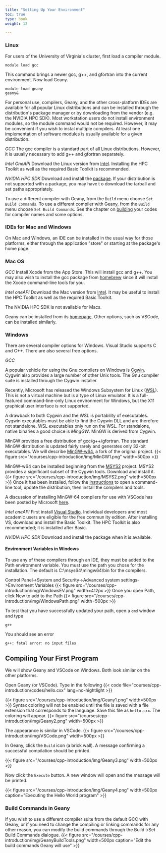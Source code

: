 ```yaml
---
title: "Setting Up Your Environment"
toc: true
type: book
weight: 12

---
```


### Linux

For users of the University of Virginia's cluster, first load a compiler module.
```
module load gcc
```
This command brings a newer gcc, g++, and gfortran into the current environment. Now load Geany.
```
module load geany
geany&
```

For personal use, compilers, Geany, and the other cross-platform IDEs are available for all popular Linux distributions and can be installed through the distribution's package manager or by downloading from the vendor (e.g. the NVIDIA HPC SDK).  Most workstation users do not install environment modules, so the module command would not be required.  However, it may be convenient if you wish to instal multiple compilers.  At least one implementation of software modules is usually available for a given distribution.

_GCC_
The gcc compiler is a standard part of all Linux distributions.  However, it is usually necessary to add g++ and gfortran separately.

_Intel OneAPI_
Download the Linux version from [Intel](https://www.intel.com/content/www/us/en/developer/tools/oneapi/toolkits.html).  Installing the HPC Toolkit as well as the required Basic Toolkit is recommended.

_NVIDIA HPC SDK_
Download and install the [package](https://developer.nvidia.com/nvidia-hpc-sdk-downloads).  If your distribution is not supported with a package, you may have t
o download the tarball and set paths appropriately.

To use a different compiler with Geany, from the `Build` menu choose `Set Build Commands`. To use a different compiler with Geany, from the `Build` menu choose `Set Build Commands`.  See the chapter on [building](/courses/cpp-introduction/building) your codes for compiler names and some options.

### IDEs for Mac and Windows

On Mac and Windows, an IDE can be installed in the usual way for those platforms, either through the application "store" or starting at the package's home page.

### Mac OS

_GCC_
Install Xcode from the App Store.  This will install gcc and g++.  You may also wish to install the gcc package from [homebrew](https://brew.sh) since it will install the Xcode command-line tools for you.

_Intel oneAPI_
Download the Mac version from [Intel](https://www.intel.com/content/www/us/en/developer/tools/oneapi/toolkits.html).  It may be useful to install the HPC Toolkit as well as the required Basic Toolkit. 

The NVIDIA HPC SDK is not available for Macs.

Geany can be installed from its [homepage](www.geany.org).  Other options, such as VSCode, can be installed similarly.

### Windows

There are several compiler options for Windows.  Visual Studio supports C and C++.  There are also several free options.

_GCC_

A popular vehicle for using the Gnu compilers on Windows is [Cgwin](https://www.cygwin.com/).  Cygwin also provides a large number of other Unix tools.  The Gnu compiler suite is installed through the Cygwin installer.

Recently, Microsoft has released the Windows Subsystem for Linux ([WSL](https://docs.microsoft.com/en-us/windows/wsl/)).  This is not a virtual machine but is a type of Linux emulator.  It is a full-featured command-line-only Linux environment for Windows, but the X11 graphical user interface is not supported.

A drawback to both Cygwin and the WSL is portability of executables.  Cygwin executables must be able to find the Cygwin DLL and are therefore not standalone.
WSL executables only run on the WSL.  For standalone, native binaries a good choice is _MingGW_.  MinGW is derived from Cygwin.

MinGW provides a free distribution of gcc/g++/gfortran.  The standard MinGW distribution is updated fairly rarely and generates only 32-bit executables.  We will describe [MinGW-w64](https://www.mingw-w64.org/), a fork of the original project.
{{< figure src="/courses/cpp-introduction/img/MinGW1.png" width=500px >}}

MinGW-w64 can be installed beginning from the [MSYS2](https://www.msys2.org/) project.  MSYS2 provides a significant subset of the Cygwin tools.  Download and install it.
{{< figure src="/courses/cpp-introduction/img/MSYS2.png" width=500px >}}
Once it has been installed, follow the [instructions](https://www.msys2.org/) to open a command-line tool, update the distribution, then install the compilers and tools. 

A discussion of installing MinGW-64 compilers for use with VSCode has been posted by Microsoft [here](https://code.visualstudio.com/docs/cpp/config-mingw). 

_Intel oneAPI_
First install [Visual Studio](https://visualstudio.microsoft.com/vs/community/).
  Individual developers and most academic users are eligible for the free commun
ity edition.  After installing VS, download and install the Basic Toolkit.  The HPC Toolkit is also recommended; it is installed after Basic.

_NVIDIA HPC SDK_
Download and install the package when it is available.

#### Environment Variables in Windows
To use any of these compilers through an IDE, they must be added to the Path environment variable.  You must use the path you chose for the installation.  The default is C:\msys64\mingw64\bin for the compilers.

Control Panel->System and Security->Advanced system settings->Environment Variables
{{< figure src="/courses/cpp-introduction/img/WindowsEV.png" width=412px >}}
Once you open Path, click New to add to the Path
{{< figure src="/courses/cpp-introduction/img/WindowsPath.png" width=500px >}}

To test that you have successfully updated your path, open a `cmd` window and type
```
g++
```
You should see an error
```
g++: fatal error: no input files
```

## Compiling Your First Program

We will show Geany and VSCode on Windows.  Both look similar on the other platforms.  

Open Geany (or VSCode).  Type in the following
{{< code file="courses/cpp-introduction/codes/hello.cxx" lang=no-hightlight >}}

{{< figure src="/courses/cpp-introduction/img/Geany1.png" width=500px  >}}
Syntax coloring will not be enabled until the file is saved with a file extension that corresponds to the language.  Save this file as `hello.cxx`.  The coloring will appear.
{{< figure src="/courses/cpp-introduction/img/Geany2.png" width=500px >}}

The appearance is similar in VSCode.
{{< figure src="/courses/cpp-introduction/img/VSCode.png" width=500px >}}

In Geany, click the `Build` icon (a brick wall).  A message confirming a successful compilation should be printed.

{{< figure src="/courses/cpp-introduction/img/Geany3.png" width=500px >}}

Now click the `Execute` button.  A new window will open and the message will be printed.

{{< figure src="/courses/cpp-introduction/img/Geany4.png" width=500px caption="Executing the Hello World program" >}}

### Build Commands in Geany

If you wish to use a different compiler suite from the default GCC with Geany, or if you need to change the compiling or linking commands for any other reason, you can modify the build commands through the Build->Set Build Commands dialogue.
{{< figure src="/courses/cpp-introduction/img/GeanyBuildTools.png" width=500px caption="Edit the build commands Geany will use" >}}
